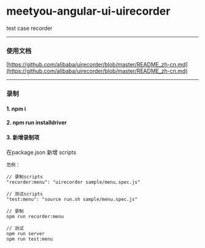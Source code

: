 # meetyou-angular-ui-uirecorder
test case recorder

---

### 使用文档
[https://github.com/alibaba/uirecorder/blob/master/README_zh-cn.md](https://github.com/alibaba/uirecorder/blob/master/README_zh-cn.md)

---

### 录制

#### 1. npm i
#### 2. npm run installdriver
#### 3. 新增录制项
在package.json 新增 scripts

```
范例：

// 录制scripts
"recorder:menu": "uirecorder sample/menu.spec.js"

// 测试scripts
"test:menu": "source run.sh sample/menu.spec.js"

// 录制
npm run recorder:menu

// 测试
npm run server
npm run test:menu
```

